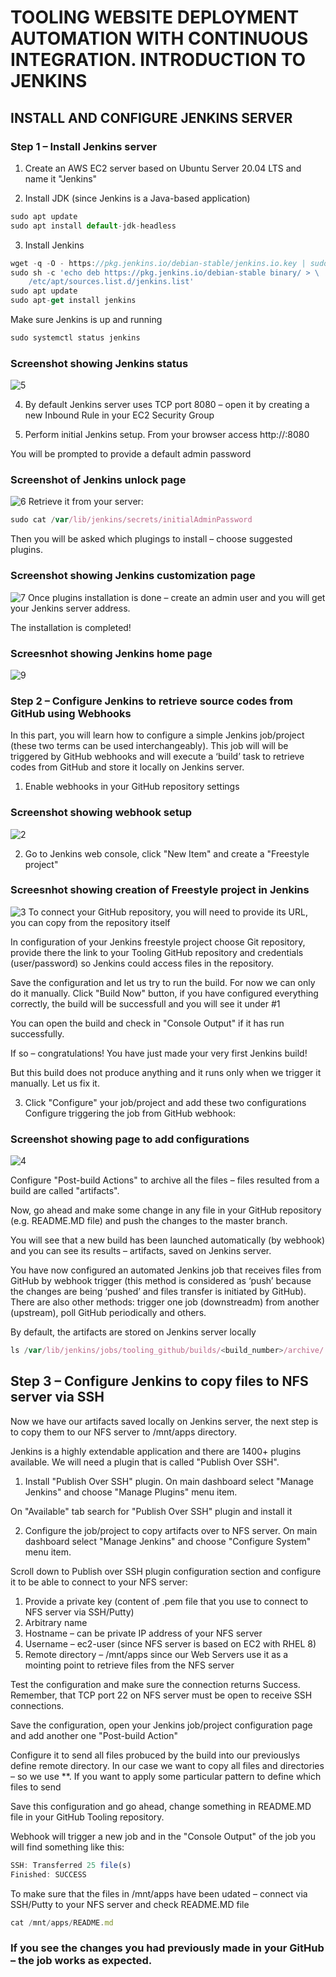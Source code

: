 # TOOLING WEBSITE DEPLOYMENT AUTOMATION WITH CONTINUOUS INTEGRATION. INTRODUCTION TO JENKINS
## INSTALL AND CONFIGURE JENKINS SERVER
### Step 1 – Install Jenkins server
1. Create an AWS EC2 server based on Ubuntu Server 20.04 LTS and name it "Jenkins"

2. Install JDK (since Jenkins is a Java-based application)
```javascript
sudo apt update
sudo apt install default-jdk-headless
```
3. Install Jenkins
```javascript
wget -q -O - https://pkg.jenkins.io/debian-stable/jenkins.io.key | sudo apt-key add -
sudo sh -c 'echo deb https://pkg.jenkins.io/debian-stable binary/ > \
    /etc/apt/sources.list.d/jenkins.list'
sudo apt update
sudo apt-get install jenkins
```
Make sure Jenkins is up and running
```javascript
sudo systemctl status jenkins
```
### Screenshot showing Jenkins status
![5](https://user-images.githubusercontent.com/52970510/166310979-c178d272-c5d1-493f-b2e7-b1389498beaa.jpg)

4. By default Jenkins server uses TCP port 8080 – open it by creating a new Inbound Rule in your EC2 Security Group

5. Perform initial Jenkins setup.
From your browser access http://<Jenkins-Server-Public-IP-Address-or-Public-DNS-Name>:8080

You will be prompted to provide a default admin password
### Screenshot of Jenkins unlock page
![6](https://user-images.githubusercontent.com/52970510/166308210-fb64a69f-9851-4a5d-83ed-630108af64c5.jpg)
Retrieve it from your server:
```javascript
sudo cat /var/lib/jenkins/secrets/initialAdminPassword
```
Then you will be asked which plugings to install – choose suggested plugins.
### Screenshot showing Jenkins customization page
![7](https://user-images.githubusercontent.com/52970510/166308612-75053797-477c-4413-bed0-b7b0d41d6acd.jpg)
Once plugins installation is done – create an admin user and you will get your Jenkins server address.

The installation is completed!
### Screesnhot showing Jenkins home page
![9](https://user-images.githubusercontent.com/52970510/166311606-3e2d6f06-55a1-4bc8-9ce8-fecda9fbb9ac.jpg)

### Step 2 – Configure Jenkins to retrieve source codes from GitHub using Webhooks
In this part, you will learn how to configure a simple Jenkins job/project (these two terms can be used interchangeably). This job will will be triggered by GitHub webhooks and will execute a ‘build’ task to retrieve codes from GitHub and store it locally on Jenkins server.

1. Enable webhooks in your GitHub repository settings
### Screenshot showing webhook setup
![2](https://user-images.githubusercontent.com/52970510/166309449-a6676123-5b88-4c2a-a669-73c03903041d.jpg)

2. Go to Jenkins web console, click "New Item" and create a "Freestyle project"
### Screesnhot showing creation of Freestyle project in Jenkins
![3](https://user-images.githubusercontent.com/52970510/166309956-a7b57e16-616a-4adf-b181-8a3d5ddc72b8.jpg)
To connect your GitHub repository, you will need to provide its URL, you can copy from the repository itself

In configuration of your Jenkins freestyle project choose Git repository, provide there the link to your Tooling GitHub repository and credentials (user/password) so Jenkins could access files in the repository.

Save the configuration and let us try to run the build. For now we can only do it manually.
Click "Build Now" button, if you have configured everything correctly, the build will be successfull and you will see it under #1
  
You can open the build and check in "Console Output" if it has run successfully.

If so – congratulations! You have just made your very first Jenkins build!

But this build does not produce anything and it runs only when we trigger it manually. Let us fix it.
  
3. Click "Configure" your job/project and add these two configurations
Configure triggering the job from GitHub webhook:
### Screenshot showing page to add configurations
![4](https://user-images.githubusercontent.com/52970510/166313678-45cc03e2-bc10-4106-856a-a27eb5ee8746.jpg)

Configure "Post-build Actions" to archive all the files – files resulted from a build are called "artifacts".

Now, go ahead and make some change in any file in your GitHub repository (e.g. README.MD file) and push the changes to the master branch.

You will see that a new build has been launched automatically (by webhook) and you can see its results – artifacts, saved on Jenkins server.

You have now configured an automated Jenkins job that receives files from GitHub by webhook trigger (this method is considered as ‘push’ because the changes are being ‘pushed’ and files transfer is initiated by GitHub). There are also other methods: trigger one job (downstreadm) from another (upstream), poll GitHub periodically and others.

By default, the artifacts are stored on Jenkins server locally
```javascript
ls /var/lib/jenkins/jobs/tooling_github/builds/<build_number>/archive/
```
## Step 3 – Configure Jenkins to copy files to NFS server via SSH
Now we have our artifacts saved locally on Jenkins server, the next step is to copy them to our NFS server to /mnt/apps directory.

Jenkins is a highly extendable application and there are 1400+ plugins available. We will need a plugin that is called "Publish Over SSH".

1. Install "Publish Over SSH" plugin.
On main dashboard select "Manage Jenkins" and choose "Manage Plugins" menu item.

On "Available" tab search for "Publish Over SSH" plugin and install it

2. Configure the job/project to copy artifacts over to NFS server.
On main dashboard select "Manage Jenkins" and choose "Configure System" menu item.

Scroll down to Publish over SSH plugin configuration section and configure it to be able to connect to your NFS server:

  1. Provide a private key (content of .pem file that you use to connect to NFS server via SSH/Putty)
  2. Arbitrary name
  3. Hostname – can be private IP address of your NFS server
  4. Username – ec2-user (since NFS server is based on EC2 with RHEL 8)
  5. Remote directory – /mnt/apps since our Web Servers use it as a mointing point to retrieve files from the NFS server

Test the configuration and make sure the connection returns Success. Remember, that TCP port 22 on NFS server must be open to receive SSH connections.

Save the configuration, open your Jenkins job/project configuration page and add another one "Post-build Action"

Configure it to send all files probuced by the build into our previouslys define remote directory. In our case we want to copy all files and directories – so we use **.
If you want to apply some particular pattern to define which files to send

Save this configuration and go ahead, change something in README.MD file in your GitHub Tooling repository.

Webhook will trigger a new job and in the "Console Output" of the job you will find something like this:
```javascript
SSH: Transferred 25 file(s)
Finished: SUCCESS
```
To make sure that the files in /mnt/apps have been udated – connect via SSH/Putty to your NFS server and check README.MD file
```javascript
cat /mnt/apps/README.md
```
### If you see the changes you had previously made in your GitHub – the job works as expected.
